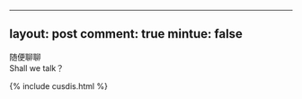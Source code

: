 
---
layout: post
comment: true
mintue: false
---

<p>
  随便聊聊
<br>
  Shall we talk？
</p>

{% include cusdis.html %}

